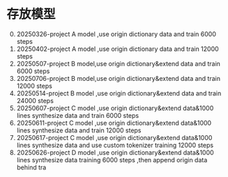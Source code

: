 # 存放模型
0. 20250326-project A model ,use origin dictionary data and train 6000 steps
1. 20250402-project A model ,use origin dictionary data and train 12000 steps
2. 20250507-project B model,use origin dictionary&extend data and train 6000 steps
3. 20250706-project B model,use origin dictionary&extend data and train 12000 steps
4. 20250514-project B model ,use origin dictionary&extend data and train 24000 steps
5. 20250607-project C model ,use origin dictionary&extend data&1000 lines synthesize data and train 6000 steps
6. 20250611-project C model ,use origin dictionary&extend data&1000 lines synthesize data and train 12000 steps
7. 20250617-project C model ,use origin dictionary&extend data&1000 lines synthesize data and use custom tokenizer training 12000 steps
8. 20250626-project D model ,use origin dictionary&extend data&1000 lines synthesize data training 6000 steps ,then append origin data behind tra
